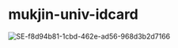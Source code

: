 # mukjin-univ-idcard
![SE-f8d94b81-1cbd-462e-ad56-968d3b2d7166](https://user-images.githubusercontent.com/44967760/112465139-b58e7880-8da7-11eb-9e31-498af5566101.png)
